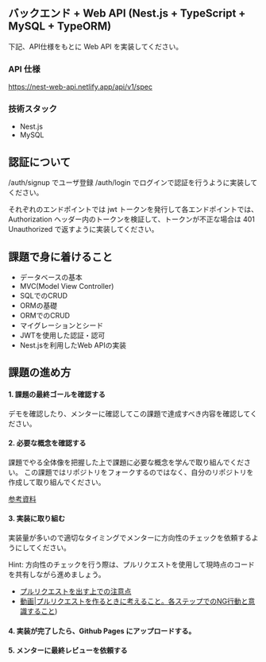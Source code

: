 
## バックエンド + Web API (Nest.js + TypeScript + MySQL + TypeORM)

下記、API仕様をもとに Web API を実装してください。

### API 仕様
https://nest-web-api.netlify.app/api/v1/spec

### 技術スタック

- Nest.js
- MySQL

## 認証について

/auth/signup でユーザ登録
/auth/login でログインで認証を行うように実装してください。

それぞれのエンドポイントでは jwt トークンを発行して各エンドポイントでは、
Authorization ヘッダー内のトークンを検証して、トークンが不正な場合は 401 Unauthorized で返すように実装してください。

## 課題で身に着けること

- データベースの基本
- MVC(Model View Controller)
- SQLでのCRUD
- ORMの基礎
- ORMでのCRUD
- マイグレーションとシード
- JWTを使用した認証・認可
- Nest.jsを利用したWeb APIの実装

## 課題の進め方

#### 1. 課題の最終ゴールを確認する

デモを確認したり、メンターに確認してこの課題で達成すべき内容を確認してください。

#### 2. 必要な概念を確認する

課題でやる全体像を把握した上で課題に必要な概念を学んで取り組んでください。
この課題ではリポジトリをフォークするのではなく、自分のリポジトリを作成して取り組んでください。

[参考資料](./docs/documents.md)

#### 3. 実装に取り組む

実装量が多いので適切なタイミングでメンターに方向性のチェックを依頼するようにしてください。

Hint: 方向性のチェックを行う際は、プルリクエストを使用して現時点のコードを共有しながら進めましょう。

- [プルリクエストを出す上での注意点](https://lab.ver-1-0.net/posts/pr-points/)
- [動画|プルリクエストを作るときに考えること。各ステップでのNG行動と意識すること](https://www.youtube.com/watch?v=bFSHeY7_Igw))

#### 4. 実装が完了したら、Github Pages にアップロードする。

#### 5. メンターに最終レビューを依頼する


